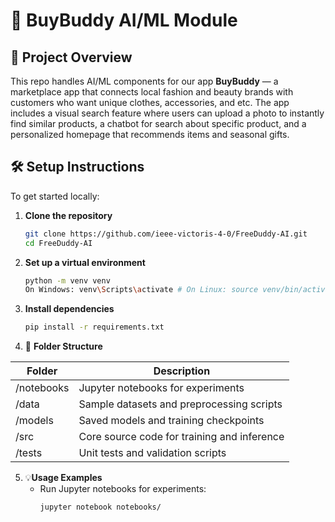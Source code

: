 # 🤖  BuyBuddy AI/ML Module

## 🚀 Project Overview
This repo handles AI/ML components for our app **BuyBuddy** — a marketplace app that connects local fashion and beauty brands with customers who want unique clothes, accessories, and etc. 
The app includes a visual search feature where users can upload a photo to instantly find similar products, a chatbot for search about specific product, and a personalized homepage that recommends items and seasonal gifts.

## 🛠️ Setup Instructions

To get started locally:

1. **Clone the repository**
   ```bash
   git clone https://github.com/ieee-victoris-4-0/FreeDuddy-AI.git
   cd FreeDuddy-AI

2. **Set up a virtual environment**
   ```bash
   python -m venv venv
   On Windows: venv\Scripts\activate # On Linux: source venv/bin/activate

3. **Install dependencies**
   ```bash
   pip install -r requirements.txt

4. 📁 **Folder Structure**

| Folder        | Description                                      |
|---------------|--------------------------------------------------|
| /notebooks    | Jupyter notebooks for experiments                |
| /data         | Sample datasets and preprocessing scripts        |
| /models       | Saved models and training checkpoints            |
| /src          | Core source code for training and inference      |
| /tests        | Unit tests and validation scripts                |

5. 💡**Usage Examples**
   - Run Jupyter notebooks for experiments:
      ```bash
      jupyter notebook notebooks/



